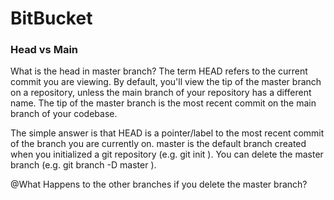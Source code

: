 # BitBucket

### Head vs Main 
What is the head in master branch?
The term HEAD refers to the current commit you are viewing. By default, you'll view the tip of the master branch on a repository, unless the main branch of your repository has a different name. The tip of the master branch is the most recent commit on the main branch of your codebase.

The simple answer is that HEAD is a pointer/label to the most recent commit of the branch you are currently on. master is the default branch created when you initialized a git repository (e.g. git init ). You can delete the master branch (e.g. git branch -D master ).

@What Happens to the other branches if you delete the master branch?
